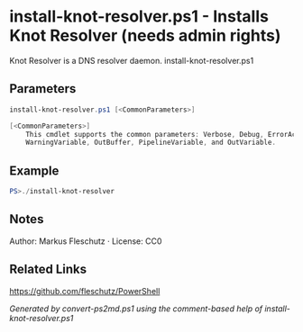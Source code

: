 # install-knot-resolver.ps1 - Installs Knot Resolver (needs admin rights)

Knot Resolver is a DNS resolver daemon.
install-knot-resolver.ps1

## Parameters
```powershell
install-knot-resolver.ps1 [<CommonParameters>]

[<CommonParameters>]
    This cmdlet supports the common parameters: Verbose, Debug, ErrorAction, ErrorVariable, WarningAction, 
    WarningVariable, OutBuffer, PipelineVariable, and OutVariable.
```

## Example
```powershell
PS>./install-knot-resolver
```


## Notes
Author: Markus Fleschutz · License: CC0

## Related Links
https://github.com/fleschutz/PowerShell

*Generated by convert-ps2md.ps1 using the comment-based help of install-knot-resolver.ps1*
